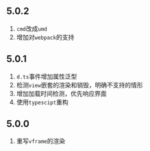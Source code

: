 ## 5.0.2
1. `cmd`改成`umd`
2. 增加对`webpack`的支持

## 5.0.1
1. `d.ts`事件增加属性泛型
2. 检测`view`嵌套的渲染和销毁，明确不支持的情形
3. 增加加载时间检测，优先响应界面
4. 使用`typescipt`重构

## 5.0.0
1. 重写`vframe`的渲染